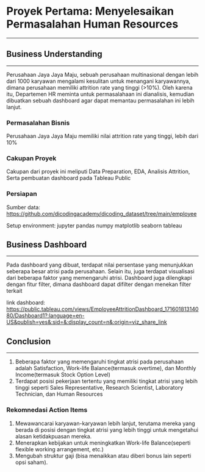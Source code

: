 # Proyek Pertama: Menyelesaikan Permasalahan Human Resources
---
## Business Understanding
---
Perusahaan Jaya Jaya Maju, sebuah perusahaan multinasional dengan lebih dari 1000 karyawan mengalami kesulitan untuk menangani karyawannya, dimana perusahaan memiliki attrition rate yang tinggi (>10%). 
Oleh karena itu, Departemen HR meminta untuk permasalahaan ini dianalisis, kemudian dibuatkan sebuah dashboard agar dapat memantau permasalahan ini lebih lanjut.

### Permasalahan Bisnis
Perusahaan Jaya Jaya Maju memiliki nilai attrition rate yang tinggi, lebih dari 10%

### Cakupan Proyek
Cakupan dari proyek ini meliputi Data Preparation, EDA, Analisis Attrition, Serta pembuatan dashboard pada Tableau Public

### Persiapan
Sumber data: https://github.com/dicodingacademy/dicoding_dataset/tree/main/employee

Setup environment:
jupyter
pandas
numpy 
matplotlib
seaborn
tableau

## Business Dashboard
---
Pada dashboard yang dibuat, terdapat nilai persentase yang menunjukkan seberapa besar atrisi pada perusahaan. Selain itu, juga terdapat visualisasi dari beberapa faktor yang memengaruhi atrisi. Dashboard juga dilengkapi dengan fitur filter, dimana dashboard dapat difilter dengan menekan filter terkait

link dashboard: https://public.tableau.com/views/EmployeeAttritionDashboard_17160181314080/Dashboard1?:language=en-US&publish=yes&:sid=&:display_count=n&:origin=viz_share_link

## Conclusion
---
1. Beberapa faktor yang memengaruhi tingkat atrisi pada perusahaan adalah Satisfaction, Work-life Balance(termasuk overtime), dan Monthly Income(termasuk Stock Option Level)
2. Terdapat posisi pekerjaan tertentu yang memiliki tingkat atrisi yang lebih tinggi seperti Sales Representative, Research Scientist, Laboratory Technician, dan Human Resources

### Rekomnedasi Action Items
1. Mewawancarai karyawan-karyawan lebih lanjut, terutama mereka yang berada di posisi dengan tingkat atrisi yang lebih tinggi untuk mengetahui alasan ketidakpuasan mereka.
2. Menerapkan kebijakan untuk meningkatkan Work-life Balance(seperti flexible working arrangement, etc.)
3. Mengubah struktur gaji (bisa menaikkan atau diberi bonus lain seperti opsi saham).
